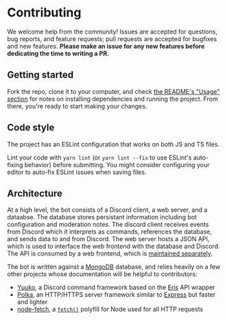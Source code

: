 # Contributing

We welcome help from the community! Issues are accepted for questions, bug reports, and feature requests; pull requests are accepted for bugfixes and new features. **Please make an issue for any new features before dedicating the time to writing a PR.**

## Getting started

Fork the repo, clone it to your computer, and check [the README's "Usage" section](/README.md#usage) for notes on installing dependencies and running the project. From there, you're ready to start making your changes.

## Code style

The project has an ESLint configuration that works on both JS and TS files.

Lint your code with `yarn lint` (or `yarn lint --fix` to use ESLint's auto-fixing behavior) before submitting. You might consider configuring your editor to auto-fix ESLint issues when saving files.

## Architecture

At a high level, the bot consists of a Discord client, a web server, and a dataabse. The database stores persistant information including bot configuration and moderation notes. The discord client receives events from Discord which it interprets as commands, references the database, and sends data to and from Discord. The web server hosts a JSON API, which is used to interface the web frontend with the database and Discord. The API is consumed by a web frontend, which is [maintained separately](https://github.com/r-anime/misato-frontend).

The bot is written against a [MongoDB](https://mongodb.com) database, and relies heavily on a few other projects whose documentation will be helpful to contributors:
- [Yuuko](https://www.npmjs.com/package/yuuko), a Discord command framework based on the [Eris](https://www.npmjs.com/package/eris) API wrapper
- [Polka](https://www.npmjs.com/package/polka), an HTTP/HTTPS server framework similar to [Express](https://www.npmjs.com/package/express) but faster and lighter
- [node-fetch](https://www.npmjs.com/package/node-fetch), a [`fetch()`](https://developer.mozilla.org/en-US/docs/Web/API/Fetch_API/Using_Fetch) polyfill for Node used for all HTTP requests
